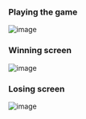 ### Playing the game
![image](https://github.com/user-attachments/assets/231cde76-866f-4c4c-8f3b-9dc16c556cc7)

### Winning screen
![image](https://github.com/user-attachments/assets/5caf659b-d983-4d78-ac67-6a3713a0d1d6)


### Losing screen
![image](https://github.com/user-attachments/assets/c0525312-2d40-4928-ac35-731b267813b3)
